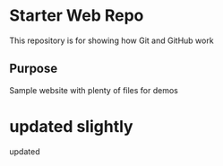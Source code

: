 # Starter Web Repo

This repository is for showing how Git and GitHub work

## Purpose

Sample website with plenty of files for demos


# updated slightly

updated 
